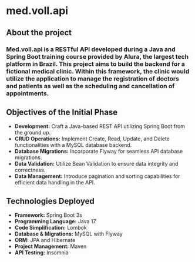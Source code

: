 # **med.voll.api**

## **About the project**

### **Med.voll.api** is a RESTful API developed during a Java and Spring Boot training course provided by Alura, the largest tech platform in Brazil. This project aims to build the backend for a fictional medical clinic. Within this framework, the clinic would utilize the application to manage the registration of doctors and patients as well as the scheduling and cancellation of appointments.

## **Objectives of the Initial Phase**

+ **Development:** Craft a Java-based REST API utilizing Spring Boot from the ground up.
+ **CRUD Operations:** Implement Create, Read, Update, and Delete functionalities with a MySQL database backend.
+ **Database Migrations:** Incorporate Flyway for seamless API database migrations.
+ **Data Validation:** Utilize Bean Validation to ensure data integrity and correctness.
+ **Data Management:** Introduce pagination and sorting capabilities for efficient data handling in the API.

## **Technologies Deployed**

+ **Framework:** Spring Boot 3s
+ **Programming Language:** Java 17
+ **Code Simplification:** Lombok
+ **Database & Migrations:** MySQL with Flyway
+ **ORM:** JPA and Hibernate
+ **Project Management:** Maven
+ **API Testing:** Insomnia
